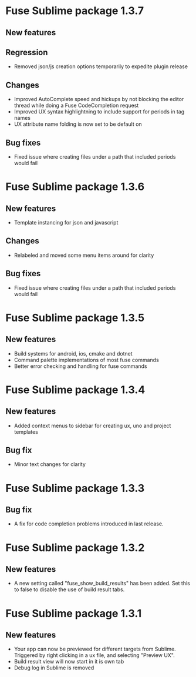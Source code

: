 # Fuse Sublime package 1.3.7

## New features

## Regression
* Removed json/js creation options temporarily to expedite plugin release

## Changes
* Improved AutoComplete speed and hickups by not blocking the editor thread while doing a Fuse CodeCompletion request
* Improved UX syntax highlightning to include support for periods in tag names
* UX attribute name folding is now set to be default on

## Bug fixes
* Fixed issue where creating files under a path that included periods would fail

# Fuse Sublime package 1.3.6

## New features
* Template instancing for json and javascript

## Changes
* Relabeled and moved some menu items around for clarity

## Bug fixes
* Fixed issue where creating files under a path that included periods would fail

# Fuse Sublime package 1.3.5

## New features
* Build systems for android, ios, cmake and dotnet
* Command palette implementations of most fuse commands
* Better error checking and handling for fuse commands

# Fuse Sublime package 1.3.4

## New features
* Added context menus to sidebar for creating ux, uno and project templates

## Bug fix
* Minor text changes for clarity

# Fuse Sublime package 1.3.3

## Bug fix
* A fix for code completion problems introduced in last release.

# Fuse Sublime package 1.3.2

## New features
* A new setting called "fuse_show_build_results" has been added. Set this to false to disable the use of build result tabs.

# Fuse Sublime package 1.3.1

## New features
* Your app can now be previewed for different targets from Sublime. Triggered by right clicking in a ux file, and selecting "Preview UX".
* Build result view will now start in it is own tab
* Debug log in Sublime is removed